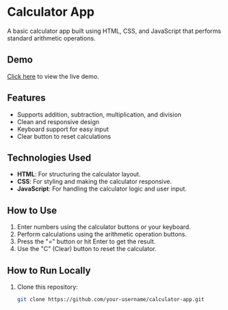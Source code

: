 # Calculator App

A basic calculator app built using HTML, CSS, and JavaScript that performs standard arithmetic operations.

## Demo

[Click here](#) to view the live demo.

## Features

- Supports addition, subtraction, multiplication, and division
- Clean and responsive design
- Keyboard support for easy input
- Clear button to reset calculations

## Technologies Used

- **HTML**: For structuring the calculator layout.
- **CSS**: For styling and making the calculator responsive.
- **JavaScript**: For handling the calculator logic and user input.

## How to Use

1. Enter numbers using the calculator buttons or your keyboard.
2. Perform calculations using the arithmetic operation buttons.
3. Press the "=" button or hit Enter to get the result.
4. Use the "C" (Clear) button to reset the calculator.

## How to Run Locally

1. Clone this repository:
   ```bash
   git clone https://github.com/your-username/calculator-app.git
